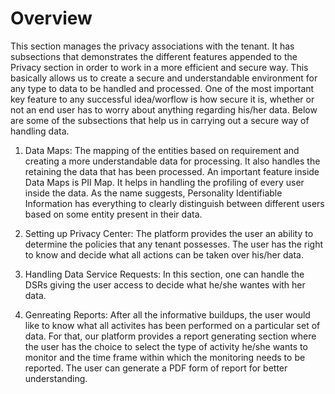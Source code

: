 # Overview
This section manages the privacy associations with the tenant. It has subsections that demonstrates the different features appended to the Privacy section in order to work in a more efficient and secure way. This basically allows us to create a secure and understandable environment for any type to data to be handled and processed. One of the most important key feature to any successful idea/worflow is how secure it is, whether or not an end user has to worry about anything regarding his/her data.
Below are some of the subsections that help us in carrying out a secure way of handling data.

1. Data Maps: The mapping of the entities based on requirement and creating a more understandable data for processing. It also handles the retaining the data that has been processed. An important feature inside Data Maps is PII Map. It helps in handling the profiling of every user inside the data. As the name suggests, Personality Identifiable Information has everything to clearly distinguish between different users based on some entity present in their data.

2. Setting up Privacy Center: The platform provides the user an ability to determine the policies that any tenant possesses. The user has the right to know and decide what all actions can be taken over his/her data.

3. Handling Data Service Requests: In this section, one can handle the DSRs giving the user access to decide what he/she wantes with her data.

4. Genreating Reports: After all the informative buildups, the user would like to know what all activites has been performed on a particular set of data. For that, our platform provides a report generating section where the user has the choice to select the type of activity he/she wants to monitor and the time frame within which the monitoring needs to be reported. The user can generate a PDF form of report for better understanding.

